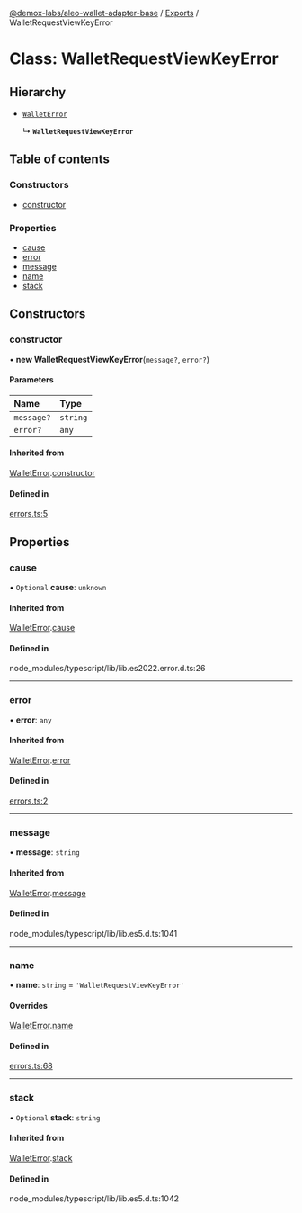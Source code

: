 [@demox-labs/aleo-wallet-adapter-base](../README.md) / [Exports](../modules.md) / WalletRequestViewKeyError

# Class: WalletRequestViewKeyError

## Hierarchy

- [`WalletError`](WalletError.md)

  ↳ **`WalletRequestViewKeyError`**

## Table of contents

### Constructors

- [constructor](WalletRequestViewKeyError.md#constructor)

### Properties

- [cause](WalletRequestViewKeyError.md#cause)
- [error](WalletRequestViewKeyError.md#error)
- [message](WalletRequestViewKeyError.md#message)
- [name](WalletRequestViewKeyError.md#name)
- [stack](WalletRequestViewKeyError.md#stack)

## Constructors

### constructor

• **new WalletRequestViewKeyError**(`message?`, `error?`)

#### Parameters

| Name | Type |
| :------ | :------ |
| `message?` | `string` |
| `error?` | `any` |

#### Inherited from

[WalletError](WalletError.md).[constructor](WalletError.md#constructor)

#### Defined in

[errors.ts:5](https://github.com/demox-labs/leo-wallet-adapter/blob/d6f035f/packages/core/base/errors.ts#L5)

## Properties

### cause

• `Optional` **cause**: `unknown`

#### Inherited from

[WalletError](WalletError.md).[cause](WalletError.md#cause)

#### Defined in

node_modules/typescript/lib/lib.es2022.error.d.ts:26

___

### error

• **error**: `any`

#### Inherited from

[WalletError](WalletError.md).[error](WalletError.md#error)

#### Defined in

[errors.ts:2](https://github.com/demox-labs/leo-wallet-adapter/blob/d6f035f/packages/core/base/errors.ts#L2)

___

### message

• **message**: `string`

#### Inherited from

[WalletError](WalletError.md).[message](WalletError.md#message)

#### Defined in

node_modules/typescript/lib/lib.es5.d.ts:1041

___

### name

• **name**: `string` = `'WalletRequestViewKeyError'`

#### Overrides

[WalletError](WalletError.md).[name](WalletError.md#name)

#### Defined in

[errors.ts:68](https://github.com/demox-labs/leo-wallet-adapter/blob/d6f035f/packages/core/base/errors.ts#L68)

___

### stack

• `Optional` **stack**: `string`

#### Inherited from

[WalletError](WalletError.md).[stack](WalletError.md#stack)

#### Defined in

node_modules/typescript/lib/lib.es5.d.ts:1042
